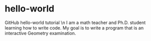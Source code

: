 # hello-world
GitHub hello-world tutorial \n
I am a math teacher and Ph.D. student learning how to write code. My goal is to write a program that is an interactive Geometry examination.
